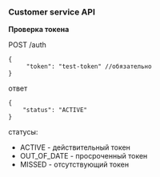 ### Customer service API

**Проверка токена**

POST /auth
```json5
{
     "token": "test-token" //обязательно
}
```
ответ
```json5
{
    "status": "ACTIVE"
}
```
статусы:
- ACTIVE - действительный токен
- OUT_OF_DATE - просроченный токен
- MISSED - отсутствующий токен